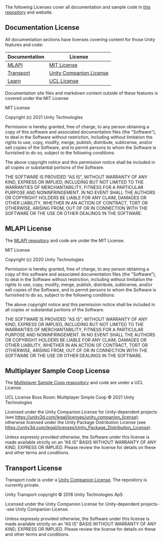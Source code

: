 The following Licenses cover all documentation and sample code in [this repository](https://github.com/Unity-Technologies/com.unity.multiplayer.docs) and website. 

## Documentation License

All documentation sections have licenses covering content for those Unity features and code:

| Documentation | License |
| -- | -- |
| [MLAPI](@site/getting-started/about-mlapi) | [MIT License](https://github.com/Unity-Technologies/com.unity.multiplayer.mlapi) |
| [Transport](@site/transport/introduction) | [Unity Companion License](https://unity3d.com/legal/licenses/Unity_Companion_License) |
| [Learn](@site/learn/introduction) | [UCL License](https://github.com/Unity-Technologies/com.unity.multiplayer.samples.coop/blob/master/LICENSE.md) |

Documentation site files and markdown content outside of these features is covered under the MIT License:

MIT License

Copyright (c) 2021 Unity Technologies

Permission is hereby granted, free of charge, to any person obtaining a copy of this software and associated documentation files (the "Software"), to deal in the Software without restriction, including without limitation the rights to use, copy, modify, merge, publish, distribute, sublicense, and/or sell copies of the Software, and to permit persons to whom the Software is furnished to do so, subject to the following conditions:

The above copyright notice and this permission notice shall be included in all copies or substantial portions of the Software.

THE SOFTWARE IS PROVIDED "AS IS", WITHOUT WARRANTY OF ANY KIND, EXPRESS OR IMPLIED, INCLUDING BUT NOT LIMITED TO THE WARRANTIES OF MERCHANTABILITY, FITNESS FOR A PARTICULAR PURPOSE AND NONINFRINGEMENT. IN NO EVENT SHALL THE AUTHORS OR COPYRIGHT HOLDERS BE LIABLE FOR ANY CLAIM, DAMAGES OR OTHER LIABILITY, WHETHER IN AN ACTION OF CONTRACT, TORT OR OTHERWISE, ARISING FROM, OUT OF OR IN CONNECTION WITH THE SOFTWARE OR THE USE OR OTHER DEALINGS IN THE SOFTWARE.

## MLAPI License

The [MLAPI repository](https://github.com/Unity-Technologies/com.unity.multiplayer.mlapi) and code are under the MIT License.

MIT License

Copyright (c) 2020 Unity Technologies

Permission is hereby granted, free of charge, to any person obtaining a copy of this software and associated documentation files (the "Software"), to deal in the Software without restriction, including without limitation the rights to use, copy, modify, merge, publish, distribute, sublicense, and/or sell copies of the Software, and to permit persons to whom the Software is furnished to do so, subject to the following conditions:

The above copyright notice and this permission notice shall be included in all copies or substantial portions of the Software.

THE SOFTWARE IS PROVIDED "AS IS", WITHOUT WARRANTY OF ANY KIND, EXPRESS OR IMPLIED, INCLUDING BUT NOT LIMITED TO THE WARRANTIES OF MERCHANTABILITY, FITNESS FOR A PARTICULAR PURPOSE AND NONINFRINGEMENT. IN NO EVENT SHALL THE AUTHORS OR COPYRIGHT HOLDERS BE LIABLE FOR ANY CLAIM, DAMAGES OR OTHER LIABILITY, WHETHER IN AN ACTION OF CONTRACT, TORT OR OTHERWISE, ARISING FROM, OUT OF OR IN CONNECTION WITH THE SOFTWARE OR THE USE OR OTHER DEALINGS IN THE SOFTWARE.

## Multiplayer Sample Coop License

The [Multiplayer Sample Coop respository](https://github.com/Unity-Technologies/com.unity.multiplayer.samples.coop) and code are under a UCL License. 

UCL License
Boss Room: Multiplayer Simple Coop © 2021 Unity Technologies

Licensed under the Unity Companion License for Unity-dependent projects (see https://unity3d.com/legal/licenses/unity_companion_license); otherwise licensed under the Unity Package Distribution License (see https://unity3d.com/legal/licenses/Unity_Package_Distribution_License).

Unless expressly provided otherwise, the Software under this license is made available strictly on an “AS IS” BASIS WITHOUT WARRANTY OF ANY KIND, EXPRESS OR IMPLIED. Please review the license for details on these and other terms and conditions.

## Transport License

Transport code is under a [Unity Companion License](https://unity3d.com/legal/licenses/Unity_Companion_License). The repository is currently private.

Unity Transport copyright © 2018 Unity Technologies ApS

Licensed under the Unity Companion License for Unity-dependent projects--see Unity Companion License.

Unless expressly provided otherwise, the Software under this license is made available strictly on an “AS IS” BASIS WITHOUT WARRANTY OF ANY KIND, EXPRESS OR IMPLIED. Please review the license for details on these and other terms and conditions.